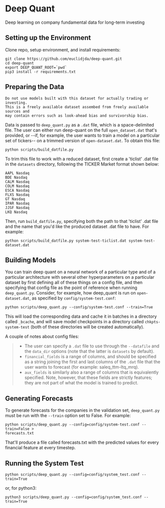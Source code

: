 # Deep Quant
Deep learning on company fundamental data for long-term investing

## Setting up the Environment
Clone repo, setup environment, and install requirements:

```shell 
git clone https://github.com/euclidjda/deep-quant.git
cd deep-quant
export DEEP_QUANT_ROOT=`pwd`
pip3 install -r requirements.txt
```

## Preparing the Data
```text
Do not use models built with this dataset for actually trading or investing.
This is a freely available dataset assembed from freely available sources and
may contain errors such as look-ahead bias and survivorship bias.
```

Data is passed to `deep_quant.py` as a `.dat` file, which is a space-delimited
file. The user can either run deep-quant on the full `open_dataset.dat` that's
provided, or --if, for example, the user wants to train a model on a particular
set of tickers-- on a trimmed version of `open-dataset.dat`. To obtain this
file:

```shell
python scripts/build_datfile.py
```

To trim this file to work with a reduced dataset, first create a 'ticlist' .dat
file in the `datasets` directory, following the TICKER Market format shown
below:

```text
AAPL Nasdaq
BDE Nasdaq
CALM Nasdaq
COLM Nasdaq
ESCA Nasdaq
FLXS Nasdaq
GT Nasdaq
IPAR Nasdaq
JJSF Nasdaq
LKQ Nasdaq
```

Then, run `build_datfile.py`, specifying both the path to that 'ticlist' .dat
file and the name that you'd like the produced dataset .dat file to have. For
example:

```shell
python scripts/build_datfile.py system-test-ticlist.dat system-test-dataset.dat
```


## Building Models
You can train deep quant on a neural network of a particular type and of a
particular architecture with several other hyperparameters on a particular
dataset by first defining all of these things on a config file, and then
specifying that config file as the point of reference when running
`deep_quant.py`. Consider, for example, how deep_quant is run on
`open-dataset.dat`, as specified by `config/system-test.conf`:

```shell
python scripts/deep_quant.py --config/system-test.conf --train=True
```
This will load the corresponding data and cache it in batches in a directory
called `_bcache`, and will save model checkpoints in a directory called
`chkpts-system-test` (both of these directories will be created automatically).

A couple of notes about config files:
> * The user can specify a `.dat` file to use through the `--datafile` and the
>   `data_dir` options (note that the latter is `datasets` by default).
> * `financial_fields` is a range of columns, and should be specified as a
>   string joining the first and last columns of the `.dat` file that the user
>   wants to forecast (for example: saleq_ttm-ltq_mrq).
> * `aux_fields` is similarly also a range of columns that is equivalently
>   specified. Note, however, that these fields are strictly features; they are
>   not part of what the model is trained to predict.

## Generating Forecasts
To generate forecasts for the companies in the validation set, `deep_quant.py`
must be run with the `--train` option set to False. For example:

```shell
python scripts/deep_quant.py --config=config/system-test.conf --train=False >
forecasts.txt
```

That'll produce a file called forecasts.txt with the predicted values for every
financial feature at every timestep.

## Running the System Test
`python scripts/deep_quant.py --config=config/system_test.conf --train=True`

or, for python3:

`python3 scripts/deep_quant.py --config=config/system_test.conf --train=True`
